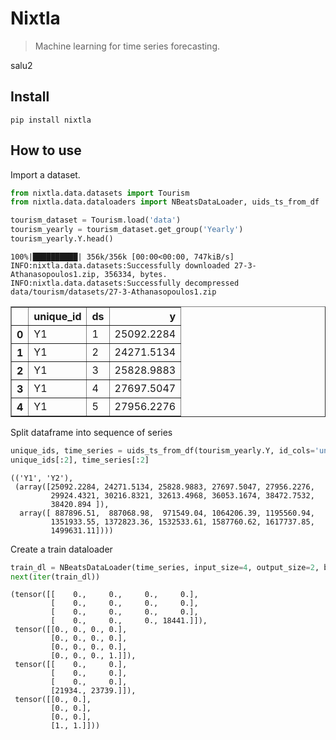 # Nixtla
> Machine learning for time series forecasting.


salu2

## Install

`pip install nixtla`

## How to use

Import a dataset.

```python
from nixtla.data.datasets import Tourism
from nixtla.data.dataloaders import NBeatsDataLoader, uids_ts_from_df

tourism_dataset = Tourism.load('data')
tourism_yearly = tourism_dataset.get_group('Yearly')
tourism_yearly.Y.head()
```

    100%|██████████| 356k/356k [00:00<00:00, 747kiB/s] 
    INFO:nixtla.data.datasets:Successfully downloaded 27-3-Athanasopoulos1.zip, 356334, bytes.
    INFO:nixtla.data.datasets:Successfully decompressed data/tourism/datasets/27-3-Athanasopoulos1.zip





<div>
<style scoped>
    .dataframe tbody tr th:only-of-type {
        vertical-align: middle;
    }

    .dataframe tbody tr th {
        vertical-align: top;
    }

    .dataframe thead th {
        text-align: right;
    }
</style>
<table border="1" class="dataframe">
  <thead>
    <tr style="text-align: right;">
      <th></th>
      <th>unique_id</th>
      <th>ds</th>
      <th>y</th>
    </tr>
  </thead>
  <tbody>
    <tr>
      <th>0</th>
      <td>Y1</td>
      <td>1</td>
      <td>25092.2284</td>
    </tr>
    <tr>
      <th>1</th>
      <td>Y1</td>
      <td>2</td>
      <td>24271.5134</td>
    </tr>
    <tr>
      <th>2</th>
      <td>Y1</td>
      <td>3</td>
      <td>25828.9883</td>
    </tr>
    <tr>
      <th>3</th>
      <td>Y1</td>
      <td>4</td>
      <td>27697.5047</td>
    </tr>
    <tr>
      <th>4</th>
      <td>Y1</td>
      <td>5</td>
      <td>27956.2276</td>
    </tr>
  </tbody>
</table>
</div>



Split dataframe into sequence of series

```python
unique_ids, time_series = uids_ts_from_df(tourism_yearly.Y, id_cols='unique_id')
unique_ids[:2], time_series[:2]
```




    (('Y1', 'Y2'),
     (array([25092.2284, 24271.5134, 25828.9883, 27697.5047, 27956.2276,
             29924.4321, 30216.8321, 32613.4968, 36053.1674, 38472.7532,
             38420.894 ]),
      array([ 887896.51,  887068.98,  971549.04, 1064206.39, 1195560.94,
             1351933.55, 1372823.36, 1532533.61, 1587760.62, 1617737.85,
             1499631.11])))



Create a train dataloader

```python
train_dl = NBeatsDataLoader(time_series, input_size=4, output_size=2, batch_size=4, shuffle=False)
next(iter(train_dl))
```




    (tensor([[    0.,     0.,     0.,     0.],
             [    0.,     0.,     0.,     0.],
             [    0.,     0.,     0.,     0.],
             [    0.,     0.,     0., 18441.]]),
     tensor([[0., 0., 0., 0.],
             [0., 0., 0., 0.],
             [0., 0., 0., 0.],
             [0., 0., 0., 1.]]),
     tensor([[    0.,     0.],
             [    0.,     0.],
             [    0.,     0.],
             [21934., 23739.]]),
     tensor([[0., 0.],
             [0., 0.],
             [0., 0.],
             [1., 1.]]))


